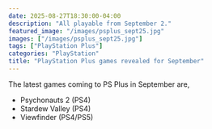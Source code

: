 ```yaml
---
date: 2025-08-27T18:30:00-04:00
description: "All playable from September 2."
featured_image: "/images/psplus_sept25.jpg"
images: ["/images/psplus_sept25.jpg"]
tags: ["PlayStation Plus"]
categories: "PlayStation"
title: "PlayStation Plus games revealed for September"
---
```


The latest games coming to PS Plus in September are,

- Psychonauts 2 (PS4)
- Stardew Valley (PS4)
- Viewfinder (PS4/PS5)

